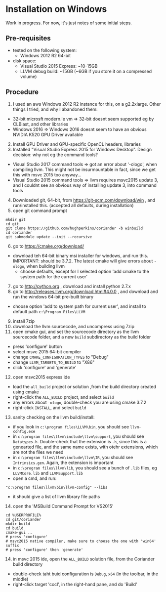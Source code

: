 # Installation on Windows

Work in progress. For now, it's just notes of some initial steps.

## Pre-requisites

- tested on the following system:
  - Windows 2012 R2 64-bit
- disk space:
  - Visual Studio 2015 Express: ~10-15GB
  - LLVM debug build: ~15GB (~6GB if you store it on a compressed volume)

## Procedure

1. I used an aws Windows 2012 R2 instance for this, on a g2.2xlarge.  Other things I tried, and why I abandoned them:
- 32-bit microsft modern.ie vm => 32-bit doesnt seem supported eg by CLBlast, and other libraries
- Windows 2016 => Windows 2016 doesnt seem to have an obvious NVIDIA K520 GPU Driver available
2. Install GPU Driver and GPU-specific OpenCL headers, libraries
3. Installed "Visual Studio Express 2015 for Windows Desktop".  Design decision: why not eg the command tools?
- Visual Studio 2017 command tools => got an error about '-ologo', when compiling llvm.  This might not be insurmountable in fact, since we get this with msvc 2015 too anyway...
- Visual Studio 2015 command tools => llvm requires msvc2015 update 3, and I couldnt see an obvious way of installing update 3, into command tools
4. Downloaded git, 64-bit, from https://git-scm.com/download/win , and run/installed this. (accepted all defaults, during installation)
5. open git command prompt
```
mkdir git
cd git
git clone https://github.com/hughperkins/coriander -b winbuild
cd coriander
git submodule update --init --recursive
```
6. go to https://cmake.org/download/
- download teh 64-bit binary msi installer for windows, and run this. IMPORTANT: should be 3.7.2.  The latest cmake will give errors about `-ologo`, when building llvm
  - choose defaults, except for I selected option 'add cmake to the system path for the current user'
7. go to http://python.org , download and install python 2.7.x
8. go to http://releases.llvm.org/download.html#4.0.0 , and download and run the windows 64-bit pre-built binary
- choose option 'add to system path for current user', and install to default path `c:\Program Files\LLVM`
9. install 7zip
10. download the llvm sourcecode, and uncompress using 7zip
11. open cmake gui, and set the sourcecode directory as the llvm sourcecode folder, and a new `build` subdirectory as the build folder
- press 'configure' button
- select msvc 2015 64-bit compiler
- change `CMAKE_CONFIGURATION_TYPES` to "Debug"
- change `LLVM_TARGETS_TO_BUILD` to "X86"
- click 'configure' and 'generate'
12. open msvc2015 express ide
- load the `all_build` project or solution ,from the build directory created using cmake
- right-click the `ALL_BUILD` project, and select `build`
- any errors about `-ologo`, double-check you are using cmake 3.7.2
- right-click `INSTALL`, and select `build`
13. sanity checking on the llvm build/install:
- if you look in `c:\program files\LLVM\bin`, you should see `llvm-config.exe`
- in `c:\program files\llvm\include\llvm\support`, you should see `Datatypes.h`. Double-check that the extension is `.h`, since this is a genearted file, and the same name exists, with otehr extensions, which are not the files we need
- in `c:\program files\llvm\include\llvm\IR`, you should see `Intrinsics.gen`. Again, the extension is important
- in `c:\program files\llvm\lib`, you should see a bunch of `.lib` files, eg `LLVMCore.lib` and `LLVMSupport.lib`
- open a cmd, and run:
```
"c:\program files\llvm\bin\llvm-config" --libs
```
- it should give a list of llvm library file paths
14. open the 'MSBuild Command Prompt for VS2015'
```
cd %USERPROFILE%
cd git/coriander
mkdir build
cd build
cmake-gui ..
# press 'configure'
# msvc2015 native compiler, make sure to choose the one with 'win64' suffix
# press 'configure' then 'generate'
```
14. in msvc 2015 ide, open the `ALL_BUILD` solution file, from the Coriander build directory
- double-check taht buid configuration is `Debug`, `x64` (in the toolbar, in the middle)
- right-click target 'cocl', in the right-hand pane, and do 'Build'
